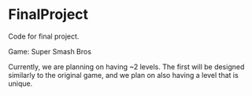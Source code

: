 # FinalProject
Code for final project.

Game: Super Smash Bros

Currently, we are planning on having ~2 levels. The first will be designed 
similarly to the original game, and we plan on also having a level that is unique.
